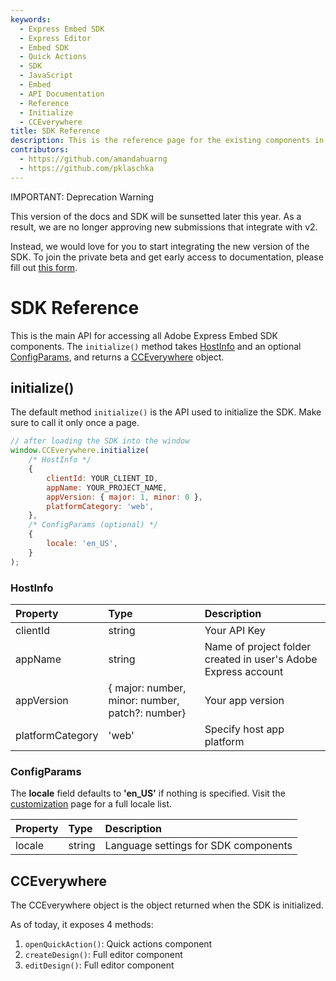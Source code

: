 ```yaml
---
keywords:
  - Express Embed SDK
  - Express Editor
  - Embed SDK
  - Quick Actions
  - SDK
  - JavaScript
  - Embed
  - API Documentation
  - Reference
  - Initialize
  - CCEverywhere
title: SDK Reference
description: This is the reference page for the existing components in the SDK.
contributors:
  - https://github.com/amandahuarng
  - https://github.com/pklaschka
--- 
```

<InlineAlert variant="warning" slots="header, text1, text2" />

IMPORTANT: Deprecation Warning

This version of the docs and SDK will be sunsetted later this year. As a result, we are no longer approving new submissions that integrate with v2.

Instead, we would love for you to start integrating the new version of the SDK. To join the private beta and get early access to documentation, please fill out [this form](https://airtable.com/shryiOk1VwoWxUCZs?prefill_Platform=Adobe%20Express%20Embed%20SDK&hide_Platform=true).

# SDK Reference

This is the main API for accessing all Adobe Express Embed SDK components. The `initialize()` method takes [HostInfo](#hostinfo) and an optional [ConfigParams](#configparams), and returns a [CCEverywhere](#cceverywhere) object.

## initialize()

The default method `initialize()` is the API used to initialize the SDK. Make sure to call it only once a page.

```js
// after loading the SDK into the window
window.CCEverywhere.initialize(
    /* HostInfo */
    {
        clientId: YOUR_CLIENT_ID,
        appName: YOUR_PROJECT_NAME,
        appVersion: { major: 1, minor: 0 },
        platformCategory: 'web', 
    },
    /* ConfigParams (optional) */
    {
        locale: 'en_US',
    }
);
```

### HostInfo

| Property | Type | Description
| :-- | :--| :--
|clientId | string | Your API Key
|appName | string | Name of project folder created in user's Adobe Express account
|appVersion | { major: number, minor: number, patch?: number} | Your app version
| platformCategory | 'web' | Specify host app platform

### ConfigParams

The **locale** field defaults to **'en_US'** if nothing is specified.  Visit the [customization](../../guides/../pages/guides/full_editor/customization/index.md) page for a full locale list.

| Property | Type | Description
| :-- | :--| :--
|locale | string | Language settings for SDK components

## CCEverywhere

The CCEverywhere object is the object returned when the SDK is initialized.

As of today, it exposes 4 methods:

1. `openQuickAction()`: Quick actions component
2. `createDesign()`: Full editor component
3. `editDesign()`: Full editor component
